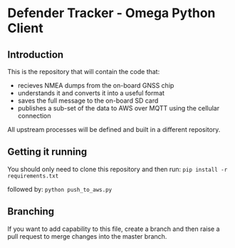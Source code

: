 # Defender Tracker - Omega Python Client

## Introduction
This is the repository that will contain the code that:
 - recieves NMEA dumps from the on-board GNSS chip
 - understands it and converts it into a useful format
 - saves the full message to the on-board SD card
 - publishes a sub-set of the data to AWS over MQTT using the cellular connection

All upstream processes will be defined and built in a different repository.

## Getting it running
You should only need to clone this repository and then run:
```pip install -r requirements.txt```

followed by:
```python push_to_aws.py```

## Branching
If you want to add capability to this file, create a branch and then raise a pull request to merge changes into the master branch.